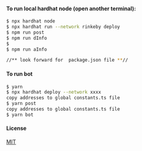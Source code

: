 #### To run local hardhat node (open another terminal):

``` bash
$ npx hardhat node
$ npx hardhat run --network rinkeby deploy
$ npm run post
$ npm run dInfo
$
$ npm run aInfo

//** look forward for  package.json file **//
```

#### To run bot

``` bash
$ yarn
$ npx hardhat deploy --network xxxx
copy addresses to global constants.ts file
$ yarn post
copy addresses to global constants.ts file
$ yarn bot

```
#### License
[MIT](https://choosealicense.com/licenses/mit/)
